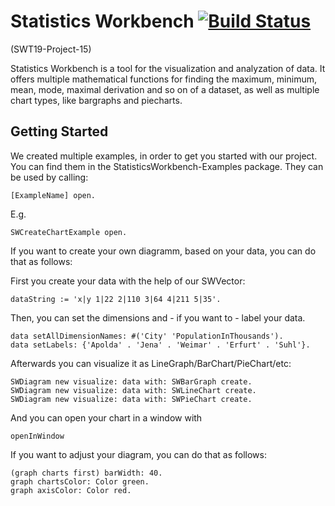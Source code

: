# Statistics Workbench [![Build Status](https://api.travis-ci.org/hpi-swa-teaching/StatisticsWorkbench.svg?branch=submission)](https://travis-ci.org/hpi-swa-teaching/StatisticsWorkbench)
(SWT19-Project-15)

Statistics Workbench is a tool for the visualization and analyzation of data. 
It offers multiple mathematical functions for finding the maximum, minimum, mean, mode, maximal derivation and so on of a dataset, as well as multiple chart types, like bargraphs and piecharts.

## Getting Started


We created multiple examples, in order to get you started with our project.
You can find them in the StatisticsWorkbench-Examples package.
They can be used by calling:
```
[ExampleName] open.
```
E.g.
```
SWCreateChartExample open.
```
If you want to create your own diagramm, based on your data, you can do that as follows: 

First you create your data with the help of our SWVector:

```
dataString := 'x|y 1|22 2|110 3|64 4|211 5|35'.

```

Then, you can set the dimensions and - if you want to - label your data.

```
data setAllDimensionNames: #('City' 'PopulationInThousands').
data setLabels: {'Apolda' . 'Jena' . 'Weimar' . 'Erfurt' . 'Suhl'}.

```
Afterwards you can visualize it as LineGraph/BarChart/PieChart/etc:

```
SWDiagram new visualize: data with: SWBarGraph create. 
SWDiagram new visualize: data with: SWLineChart create.
SWDiagram new visualize: data with: SWPieChart create.
```

And you can open your chart in a window with 

```
openInWindow
```

If you want to adjust your diagram, you can do that as follows: 

```
(graph charts first) barWidth: 40.
graph chartsColor: Color green.
graph axisColor: Color red.
```

